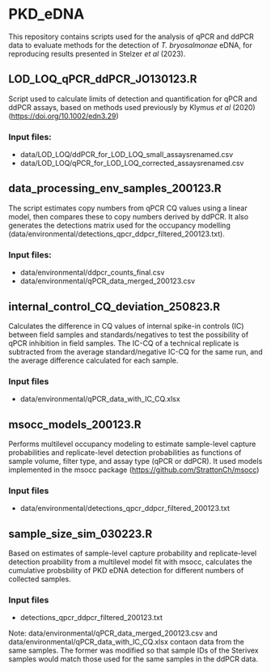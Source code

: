 # PKD_eDNA
This repository contains scripts used for the analysis of qPCR and ddPCR data to evaluate methods for the detection of _T. bryosalmonae_ eDNA, for reproducing results presented in Stelzer _et al_ (2023).

## LOD_LOQ_qPCR_ddPCR_JO130123.R
Script used to calculate limits of detection and quantification for qPCR and ddPCR assays, based on methods used previously by Klymus _et al_ (2020) (https://doi.org/10.1002/edn3.29)
### Input files:
- data/LOD_LOQ/ddPCR_for_LOD_LOQ_small_assaysrenamed.csv
- data/LOD_LOQ/qPCR_for_LOD_LOQ_corrected_assaysrenamed.csv

## data_processing_env_samples_200123.R
The script estimates copy numbers from qPCR CQ values using a linear model, then compares these to copy numbers derived by ddPCR.
It also generates the detections matrix used for the occupancy modelling (data/environmental/detections_qpcr_ddpcr_filtered_200123.txt).
### Input files:
- data/environmental/ddpcr_counts_final.csv
- data/environmental/qPCR_data_merged_200123.csv

## internal_control_CQ_deviation_250823.R
Calculates the difference in CQ values of internal spike-in controls (IC) between field samples and standards/negatives to test the possibility of qPCR inhibition in field samples.
The IC-CQ of a technical replicate is subtracted from the average standard/negative IC-CQ for the same run, and the average difference calculated for each sample.
### Input files
- data/environmental/qPCR_data_with_IC_CQ.xlsx

## msocc_models_200123.R
Performs multilevel occupancy modeling to estimate sample-level capture probabilities and replicate-level detection probabilities as functions of sample volume, filter type, and assay type (qPCR or ddPCR).
It used models implemented in the msocc package (https://github.com/StrattonCh/msocc)
### Input files
- data/environmental/detections_qpcr_ddpcr_filtered_200123.txt

## sample_size_sim_030223.R
Based on estimates of sample-level capture probability and replicate-level detection proability from a multilevel model fit with msocc, calculates the cumulative probsbility of PKD eDNA detection for different numbers of collected samples.
### Input files
- detections_qpcr_ddpcr_filtered_200123.txt

Note: data/environmental/qPCR_data_merged_200123.csv and data/environmental/qPCR_data_with_IC_CQ.xlsx contaon data from the same samples. The former was modified so that sample IDs of the Sterivex samples would match those used for the same samples in the ddPCR data.
